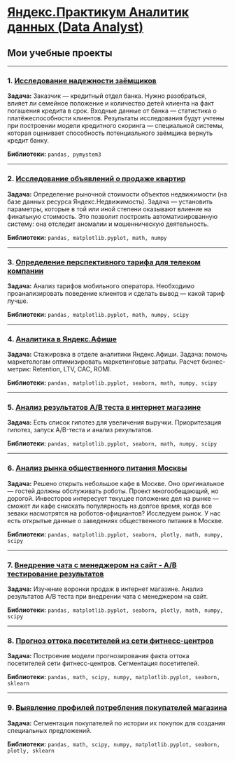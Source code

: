 # [Яндекс.Практикум Аналитик данных (Data Analyst)](https://praktikum.yandex.ru/data-analyst/)
## Мои учебные проекты
<hr>

### 1. <a href="https://colab.research.google.com/github/alexeiveselov92/Yandex-Data-Analysis/blob/master/1.%20Исследование%20надежности%20заёмщиков.ipynb" target="blank" rel="noreferrer">Исследование надежности заёмщиков</a>

**Задача:**
Заказчик — кредитный отдел банка. Нужно разобраться, влияет ли семейное положение и количество детей клиента на факт погашения кредита в срок. Входные данные от банка — статистика о платёжеспособности клиентов. Результаты исследования будут учтены при построении модели кредитного скоринга — специальной системы, которая оценивает способность потенциального заёмщика вернуть кредит банку.

**Библиотеки:**
`pandas, pymystem3`
<hr>

### 2. <a href="https://colab.research.google.com/github/alexeiveselov92/Yandex-Data-Analysis/blob/master/2.%20Исследование%20объявлений%20о%20продаже%20квартир.ipynb" target="blank">Исследование объявлений о продаже квартир</a>


**Задача:**
Определение рыночной стоимости объектов недвижимости (на базе данных ресурса Яндекс.Недвижимость). Задача — установить параметры, которые в той или иной степени оказывают влиение на финальную стоимость. Это позволит построить автоматизированную систему: она отследит аномалии и мошенническую деятельность.

**Библиотеки:**
`pandas, matplotlib.pyplot, math, numpy`
<hr>

### 3. <a href="https://colab.research.google.com/github/alexeiveselov92/Yandex-Data-Analysis/blob/master/3.%20Определение%20перспективного%20тарифа%20для%20телеком%20компании.ipynb" target="blank">Определение перспективного тарифа для телеком компании</a>

**Задача:**
Анализ тарифов мобильного оператора. Необходимо проанализировать поведение клиентов и сделать вывод — какой тариф лучше.

**Библиотеки:**
`pandas, matplotlib.pyplot, math, numpy, scipy`
<hr>

### 4. <a href="https://colab.research.google.com/github/alexeiveselov92/Yandex-Data-Analysis/blob/master/4.%20Аналитика%20в%20Яндекс.Афише.ipynb" target="blank">Аналитика в Яндекс.Афише</a>

**Задача:**
Стажировка в отделе аналитики Яндекс.Афиши. Задача: помочь маркетологам оптимизировать маркетинговые затраты. Расчет бизнес-метрик: Retention, LTV, CAC, ROMI.

**Библиотеки:**
`pandas, matplotlib.pyplot, seaborn, math, numpy, scipy`
<hr>

### 5. <a href="https://colab.research.google.com/github/alexeiveselov92/Yandex-Data-Analysis/blob/master/5.%20Анализ%20результатов%20AB%20теста%20в%20интернет%20магазине.ipynb" target="blank">Анализ результатов A/B теста в интернет магазине</a>

**Задача:**
Есть список гипотез для увеличения выручки. Приоритезация гипотез, запуск A/B-теста и анализ рехультатов.

**Библиотеки:**
`pandas, matplotlib.pyplot, seaborn, math, numpy, scipy`
<hr>

### 6. <a href="https://colab.research.google.com/github/alexeiveselov92/Yandex-Data-Analysis/blob/master/6.%20Анализ%20рынка%20общественного%20питания%20Москвы.ipynb" target="blank">Анализ рынка общественного питания Москвы</a>

**Задача:**
Решено открыть небольшое кафе в Москве. Оно оригинальное — гостей должны обслуживать роботы. Проект многообещающий, но дорогой. Инвесторов интересует текущее положение дел на рынке — сможет ли кафе снискать популярность на долгое время, когда все зеваки насмотрятся на роботов-официантов? Исследуем рынок. У нас есть открытые данные о заведениях общественного питания в Москве.

**Библиотеки:**
`pandas, matplotlib.pyplot, seaborn, plotly, math, numpy, scipy`
<hr>

### 7. <a href="https://colab.research.google.com/github/alexeiveselov92/Yandex-Data-Analysis/blob/master/7.%20Внедрение%20чата%20с%20менеджером%20на%20сайт%20-%20AB%20тестирование%20результатов.ipynb" target="blank">Внедрение чата с менеджером на сайт - A/B тестирование результатов</a>

**Задача:**
Изучение воронки продаж в интернет магазине. Анализ результатов A/B теста при внедрении чата с менеджером на сайт.

**Библиотеки:**
`pandas, matplotlib.pyplot, seaborn, plotly, math, numpy, scipy`
<hr>

### 8. <a href="https://colab.research.google.com/github/alexeiveselov92/Yandex-Data-Analysis/blob/master/8.%20Прогноз%20оттока%20посетителей%20из%20сети%20фитнесс-центров.ipynb" target="blank">Прогноз оттока посетителей из сети фитнесс-центров</a>

**Задача:**
Построение модели прогнозирования факта оттока посетителей сети фитнесс-центров. Сегментация посетителей.

**Библиотеки:**
`pandas, math, scipy, numpy, matplotlib.pyplot, seaborn, sklearn`
<hr>

### 9. <a href="https://colab.research.google.com/github/alexeiveselov92/Yandex-Data-Analysis/blob/master/9.%20Выявление%20профилей%20потребления%20покупателей%20магазина.ipynb" target="blank">Выявление профилей потребления покупателей магазина</a>

**Задача:**
Сегментация покупателей по истории их покупок для создания специальных предложений. 

**Библиотеки:**
`pandas, math, scipy, numpy, matplotlib.pyplot, seaborn, plotly, sklearn`
